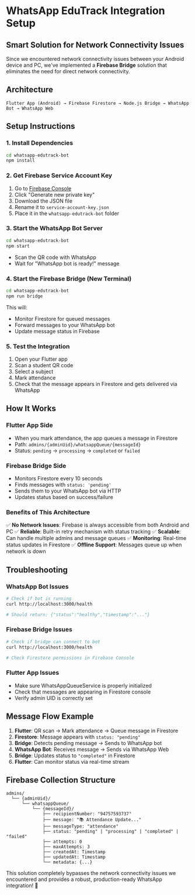 # WhatsApp EduTrack Integration Setup

## Smart Solution for Network Connectivity Issues

Since we encountered network connectivity issues between your Android device and PC, we've implemented a **Firebase Bridge** solution that eliminates the need for direct network connectivity.

## Architecture

```
Flutter App (Android) → Firebase Firestore → Node.js Bridge → WhatsApp Bot → WhatsApp Web
```

## Setup Instructions

### 1. Install Dependencies

```bash
cd whatsapp-edutrack-bot
npm install
```

### 2. Get Firebase Service Account Key

1. Go to [Firebase Console](https://console.firebase.google.com/project/edutrack-73a2e/settings/serviceaccounts/adminsdk)
2. Click "Generate new private key"
3. Download the JSON file
4. Rename it to `service-account-key.json`
5. Place it in the `whatsapp-edutrack-bot` folder

### 3. Start the WhatsApp Bot Server

```bash
cd whatsapp-edutrack-bot
npm start
```

- Scan the QR code with WhatsApp
- Wait for "WhatsApp bot is ready!" message

### 4. Start the Firebase Bridge (New Terminal)

```bash
cd whatsapp-edutrack-bot
npm run bridge
```

This will:
- Monitor Firestore for queued messages
- Forward messages to your WhatsApp bot
- Update message status in Firebase

### 5. Test the Integration

1. Open your Flutter app
2. Scan a student QR code
3. Select a subject
4. Mark attendance
5. Check that the message appears in Firestore and gets delivered via WhatsApp

## How It Works

### Flutter App Side
- When you mark attendance, the app queues a message in Firestore
- Path: `admins/{adminUid}/whatsappQueue/{messageId}`
- Status: `pending` → `processing` → `completed` or `failed`

### Firebase Bridge Side
- Monitors Firestore every 10 seconds
- Finds messages with `status: 'pending'`
- Sends them to your WhatsApp bot via HTTP
- Updates status based on success/failure

### Benefits of This Architecture

✅ **No Network Issues**: Firebase is always accessible from both Android and PC
✅ **Reliable**: Built-in retry mechanism with status tracking
✅ **Scalable**: Can handle multiple admins and message queues
✅ **Monitoring**: Real-time status updates in Firestore
✅ **Offline Support**: Messages queue up when network is down

## Troubleshooting

### WhatsApp Bot Issues
```bash
# Check if bot is running
curl http://localhost:3000/health

# Should return: {"status":"healthy","timestamp":"..."}
```

### Firebase Bridge Issues
```bash
# Check if bridge can connect to bot
curl http://localhost:3000/health

# Check Firestore permissions in Firebase Console
```

### Flutter App Issues
- Make sure WhatsAppQueueService is properly initialized
- Check that messages are appearing in Firestore console
- Verify admin UID is correctly set

## Message Flow Example

1. **Flutter**: QR scan → Mark attendance → Queue message in Firestore
2. **Firestore**: Message appears with `status: "pending"`
3. **Bridge**: Detects pending message → Sends to WhatsApp bot
4. **WhatsApp Bot**: Receives message → Sends via WhatsApp Web
5. **Bridge**: Updates status to `"completed"` in Firestore
6. **Flutter**: Can monitor status via real-time stream

## Firebase Collection Structure

```
admins/
  └── {adminUid}/
      └── whatsappQueue/
          └── {messageId}/
              ├── recipientNumber: "94757593737"
              ├── message: "📚 Attendance Update..."
              ├── messageType: "attendance"
              ├── status: "pending" | "processing" | "completed" | "failed"
              ├── attempts: 0
              ├── maxAttempts: 3
              ├── createdAt: Timestamp
              ├── updatedAt: Timestamp
              └── metadata: {...}
```

This solution completely bypasses the network connectivity issues we encountered and provides a robust, production-ready WhatsApp integration! 🎉